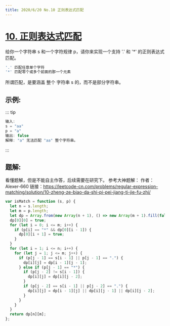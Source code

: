 ```yaml
---
title: 2020/6/20 No.10 正则表达式匹配
---
```


# [10. 正则表达式匹配](https://leetcode-cn.com/problems/regular-expression-matching/)

给你一个字符串 s 和一个字符规律 p，请你来实现一个支持 '.' 和 '\*' 的正则表达式匹配。

```js
'.' 匹配任意单个字符
'*' 匹配零个或多个前面的那一个元素
```

所谓匹配，是要涵盖 整个 字符串 s 的，而不是部分字符串。

## 示例:

::: tip

```js
输入:
s = "aa"
p = "a"
输出: false
解释: "a" 无法匹配 "aa" 整个字符串。
```

:::

## 题解:

看懂题解，但是不能自主作答，后续需要在研究下。
参考大神题解：
作者：Alexer-660
链接：https://leetcode-cn.com/problems/regular-expression-matching/solution/10-zheng-ze-biao-da-shi-pi-pei-jiang-ti-jie-fu-zhi/

```js
var isMatch = function (s, p) {
  let n = s.length;
  let m = p.length;
  let dp = Array.from(new Array(n + 1), () => new Array(m + 1).fill(false));
  dp[0][0] = true;
  for (let i = 0; i <= m; i++) {
    if (p[i] == "*" && dp[0][i - 1]) {
      dp[0][i + 1] = true;
    }
  }
  for (let i = 1; i <= n; i++) {
    for (let j = 1; j <= m; j++) {
      if (p[j - 1] == s[i - 1] || p[j - 1] == ".") {
        dp[i][j] = dp[i - 1][j - 1];
      } else if (p[j - 1] == "*") {
        if (p[j - 2] != s[i - 1]) {
          dp[i][j] = dp[i][j - 2];
        }
        if (p[j - 2] == s[i - 1] || p[j - 2] == ".") {
          dp[i][j] = dp[i - 1][j] || dp[i][j - 1] || dp[i][j - 2];
        }
      }
    }
  }
  return dp[n][m];
};
```
